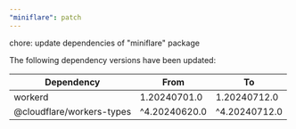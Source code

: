 ```yaml
---
"miniflare": patch
---
```


chore: update dependencies of "miniflare" package

The following dependency versions have been updated:

| Dependency                | From          | To            |
| ------------------------- | ------------- | ------------- |
| workerd                   | 1.20240701.0  | 1.20240712.0  |
| @cloudflare/workers-types | ^4.20240620.0 | ^4.20240712.0 |
